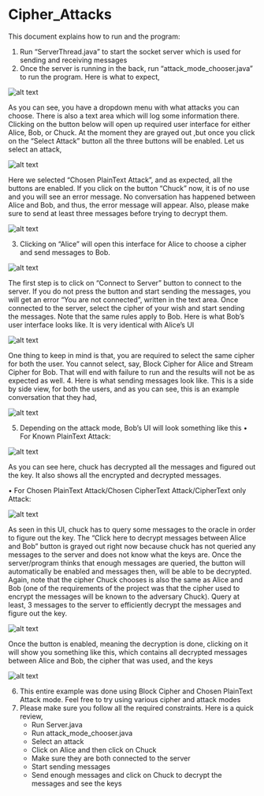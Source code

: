 # Cipher_Attacks

This document explains how to run and the program:
1.	Run “ServerThread.java” to start the socket server which is used for sending and receiving messages
2.	Once the server is running in the back, run “attack_mode_chooser.java” to run the program. Here is what to expect,

 ![alt text](https://github.com/himesh257/Cipher_Attacks/blob/master/Project%20Screenshots/1.png)

As you can see, you have a dropdown menu with what attacks you can choose. There is also a text area which will log some information there. Clicking on the button below will open up required user interface for either Alice, Bob, or Chuck. At the moment they are grayed out ,but once you click on the “Select Attack” button all the three buttons will be enabled. Let us select an attack,

 ![alt text](https://github.com/himesh257/Cipher_Attacks/blob/master/Project%20Screenshots/2.png)

Here we selected “Chosen PlainText Attack”, and as expected, all the buttons are enabled. If you click on the button “Chuck” now, it is of no use and you will see an error message. No conversation has happened between Alice and Bob, and thus, the error message will appear. Also, please make sure to send at least three messages before trying to decrypt them.

  ![alt text](https://github.com/himesh257/Cipher_Attacks/blob/master/Project%20Screenshots/3.png)

3.	Clicking on “Alice” will open this interface for Alice to choose a cipher and send messages to Bob.
 
   ![alt text](https://github.com/himesh257/Cipher_Attacks/blob/master/Project%20Screenshots/4.png)

The first step is to click on “Connect to Server” button to connect to the server. If you do not press the button and start sending the messages, you will get an error “You are not connected”, written in the text area. Once connected to the server, select the cipher of your wish and start sending the messages. Note that the same rules apply to Bob. Here is what Bob’s user interface looks like. It is very identical with Alice’s UI

  ![alt text](https://github.com/himesh257/Cipher_Attacks/blob/master/Project%20Screenshots/5.png)
 
One thing to keep in mind is that, you are required to select the same cipher for both the user. You cannot select, say, Block Cipher for Alice and Stream Cipher for Bob. That will end with failure to run and the results will not be as expected as well.
4.	Here is what sending messages look like. This is a side by side view, for both the users, and as you can see, this is an example conversation that they had,

![alt text](https://github.com/himesh257/Cipher_Attacks/blob/master/Project%20Screenshots/6.png)


5.	Depending on the attack mode, Bob’s UI will look something like this
•	For Known PlainText Attack:

   ![alt text](https://github.com/himesh257/Cipher_Attacks/blob/master/Project%20Screenshots/7.png)

As you can see here, chuck has decrypted all the messages and figured out the key. It also shows all the encrypted and decrypted messages.

•	For Chosen PlainText Attack/Chosen CipherText Attack/CipherText only Attack:

![alt text](https://github.com/himesh257/Cipher_Attacks/blob/master/Project%20Screenshots/8.png)
 

As seen in this UI, chuck has to query some messages to the oracle in order to figure out the key. The “Click here to decrypt messages between Alice and Bob” button is grayed out right now because chuck has not queried any messages to the server and does not know what the keys are. Once the server/program thinks that enough messages are queried, the button will automatically be enabled and messages then, will be able to be decrypted. Again, note that the cipher Chuck chooses is also the same as Alice and Bob (one of the requirements of the project was that the cipher used to encrypt the messages will be known to the adversary Chuck). Query at least, 3 messages to the server to efficiently decrypt the messages and figure out the key.
 
   ![alt text](https://github.com/himesh257/Cipher_Attacks/blob/master/Project%20Screenshots/9.png)

Once the button is enabled, meaning the decryption is done, clicking on it will show you something like this, which contains all decrypted messages between Alice and Bob, the cipher that was used, and the keys

   ![alt text](https://github.com/himesh257/Cipher_Attacks/blob/master/Project%20Screenshots/10.png)

6.	This entire example was done using Block Cipher and Chosen PlainText Attack mode. Feel free to try using various cipher and attack modes
7.	Please make sure you follow all the required constraints. Here is a quick review,
    - Run Server.java
    - Run attack_mode_chooser.java
    -	Select an attack
    -	Click on Alice and then click on Chuck
    -	Make sure they are both connected to the server
    -	Start sending messages
    -	Send enough messages and click on Chuck to decrypt the messages and see the keys
